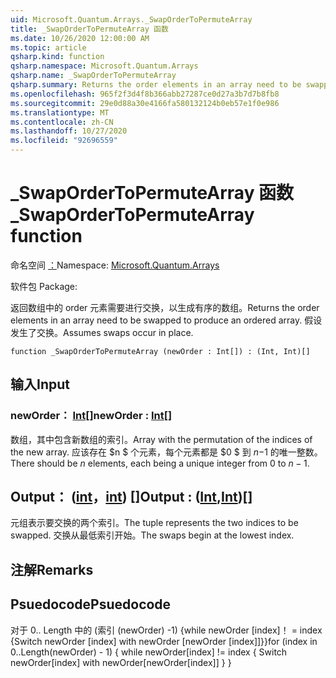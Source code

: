 ```yaml
---
uid: Microsoft.Quantum.Arrays._SwapOrderToPermuteArray
title: _SwapOrderToPermuteArray 函数
ms.date: 10/26/2020 12:00:00 AM
ms.topic: article
qsharp.kind: function
qsharp.namespace: Microsoft.Quantum.Arrays
qsharp.name: _SwapOrderToPermuteArray
qsharp.summary: Returns the order elements in an array need to be swapped to produce an ordered array. Assumes swaps occur in place.
ms.openlocfilehash: 965f2f3d4f8b366abb27287ce0d27a3b7d7b8fb8
ms.sourcegitcommit: 29e0d88a30e4166fa580132124b0eb57e1f0e986
ms.translationtype: MT
ms.contentlocale: zh-CN
ms.lasthandoff: 10/27/2020
ms.locfileid: "92696559"
---
```

# <a name="_swapordertopermutearray-function"></a><span data-ttu-id="e06c6-102">_SwapOrderToPermuteArray 函数</span><span class="sxs-lookup"><span data-stu-id="e06c6-102">_SwapOrderToPermuteArray function</span></span>

<span data-ttu-id="e06c6-103">命名空间 [：](xref:Microsoft.Quantum.Arrays)</span><span class="sxs-lookup"><span data-stu-id="e06c6-103">Namespace: [Microsoft.Quantum.Arrays](xref:Microsoft.Quantum.Arrays)</span></span>

<span data-ttu-id="e06c6-104">软件包 [](https://nuget.org/packages/)</span><span class="sxs-lookup"><span data-stu-id="e06c6-104">Package: [](https://nuget.org/packages/)</span></span>


<span data-ttu-id="e06c6-105">返回数组中的 order 元素需要进行交换，以生成有序的数组。</span><span class="sxs-lookup"><span data-stu-id="e06c6-105">Returns the order elements in an array need to be swapped to produce an ordered array.</span></span>
<span data-ttu-id="e06c6-106">假设发生了交换。</span><span class="sxs-lookup"><span data-stu-id="e06c6-106">Assumes swaps occur in place.</span></span>

```qsharp
function _SwapOrderToPermuteArray (newOrder : Int[]) : (Int, Int)[]
```


## <a name="input"></a><span data-ttu-id="e06c6-107">输入</span><span class="sxs-lookup"><span data-stu-id="e06c6-107">Input</span></span>

### <a name="neworder--int"></a><span data-ttu-id="e06c6-108">newOrder： [Int](xref:microsoft.quantum.lang-ref.int)[]</span><span class="sxs-lookup"><span data-stu-id="e06c6-108">newOrder : [Int](xref:microsoft.quantum.lang-ref.int)[]</span></span>

<span data-ttu-id="e06c6-109">数组，其中包含新数组的索引。</span><span class="sxs-lookup"><span data-stu-id="e06c6-109">Array with the permutation of the indices of the new array.</span></span> <span data-ttu-id="e06c6-110">应该存在 $n $ 个元素，每个元素都是 $0 $ 到 $n-$1 的唯一整数。</span><span class="sxs-lookup"><span data-stu-id="e06c6-110">There should be $n$ elements, each being a unique integer from $0$ to $n-1$.</span></span>



## <a name="output--intint"></a><span data-ttu-id="e06c6-111">Output： ([int](xref:microsoft.quantum.lang-ref.int)，[int](xref:microsoft.quantum.lang-ref.int)) []</span><span class="sxs-lookup"><span data-stu-id="e06c6-111">Output : ([Int](xref:microsoft.quantum.lang-ref.int),[Int](xref:microsoft.quantum.lang-ref.int))[]</span></span>

<span data-ttu-id="e06c6-112">元组表示要交换的两个索引。</span><span class="sxs-lookup"><span data-stu-id="e06c6-112">The tuple represents the two indices to be swapped.</span></span> <span data-ttu-id="e06c6-113">交换从最低索引开始。</span><span class="sxs-lookup"><span data-stu-id="e06c6-113">The swaps begin at the lowest index.</span></span>

## <a name="remarks"></a><span data-ttu-id="e06c6-114">注解</span><span class="sxs-lookup"><span data-stu-id="e06c6-114">Remarks</span></span>

## <a name="psuedocode"></a><span data-ttu-id="e06c6-115">Psuedocode</span><span class="sxs-lookup"><span data-stu-id="e06c6-115">Psuedocode</span></span>

<span data-ttu-id="e06c6-116">对于 0.. Length 中的 (索引 (newOrder) -1) {while newOrder [index]！ = index {Switch newOrder [index] with newOrder [newOrder [index]]}}</span><span class="sxs-lookup"><span data-stu-id="e06c6-116">for (index in 0..Length(newOrder) - 1) { while newOrder[index] != index { Switch newOrder[index] with newOrder[newOrder[index]] } }</span></span>